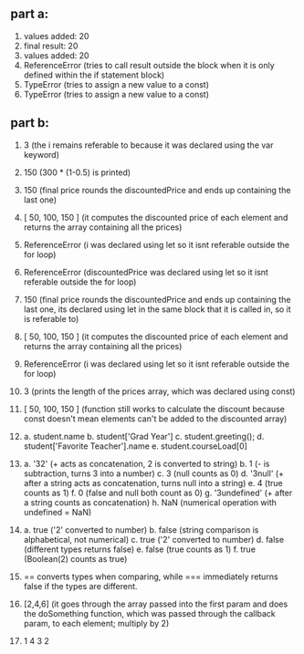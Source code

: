 ## part a:
1. values added: 20
2. final result: 20
3. values added: 20
4. ReferenceError (tries to call result outside the block when it is only defined within the if statement block)
5. TypeError (tries to assign a new value to a const)
6. TypeError (tries to assign a new value to a const)

## part b:
1. 3 (the i remains referable to because it was declared using the var keyword)
2. 150 (300 * (1-0.5) is printed)
3. 150 (final price rounds the discountedPrice and ends up containing the last one)
4. [ 50, 100, 150 ] (it computes the discounted price of each element and returns the array containing all the prices)
5. ReferenceError (i was declared using let so it isnt referable outside the for loop)
6. ReferenceError (discountedPrice was declared using let so it isnt referable outside the for loop)
7. 150 (final price rounds the discountedPrice and ends up containing the last one, its declared using let in the same block that it is called in, so it is referable to)
8. [ 50, 100, 150 ] (it computes the discounted price of each element and returns the array containing all the prices)
9. ReferenceError (i was declared using let so it isnt referable outside the for loop)
10. 3 (prints the length of the prices array, which was declared using const)
11. [ 50, 100, 150 ] (function still works to calculate the discount because const doesn't mean elements can't be added to the discounted array)
12. a. student.name
    b. student['Grad Year']
    c. student.greeting();
    d. student['Favorite Teacher'].name
    e. student.courseLoad[0]
13. a. '32' (+ acts as concatenation, 2 is converted to string)
    b. 1 (- is subtraction, turns 3 into a number)
    c. 3 (null counts as 0)
    d. '3null' (+ after a string acts as concatenation, turns null into a string)
    e. 4 (true counts as 1)
    f. 0 (false and null both count as 0)
    g. '3undefined' (+ after a string counts as concatenation)
    h. NaN (numerical operation with undefined = NaN)
14. a. true ('2' converted to number)
    b. false (string comparison is alphabetical, not numerical)
    c. true ('2' converted to number)
    d. false (different types returns false)
    e. false (true counts as 1)
    f. true (Boolean(2) counts as true)
15. == converts types when comparing, while === immediately returns false if the types are different.

17. [2,4,6] (it goes through the array passed into the first param and does the doSomething function, which was passed through the callback param, to each element; multiply by 2)

19. 1
    4
    3
    2